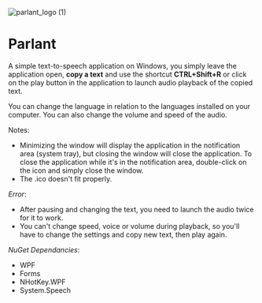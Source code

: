 ![parlant_logo (1)](https://github.com/Bforis/Parlant/assets/34284864/995e5446-923a-4078-ab5f-a9aaffec9677)

# Parlant

A simple text-to-speech application on Windows, you simply leave the application open, **copy a text** and use the shortcut **CTRL+Shift+R** or click on the play button in the application to launch audio playback of the copied text.

You can change the language in relation to the languages installed on your computer. You can also change the volume and speed of the audio.

Notes: 
- Minimizing the window will display the application in the notification area (system tray), but closing the window will close the application. To close the application while it's in the notification area, double-click on the icon and simply close the window.
- The .ico doesn't fit properly.

*Error*:
- After pausing and changing the text, you need to launch the audio twice for it to work.
- You can't change speed, voice or volume during playback, so you'll have to change the settings and copy new text, then play again.

*NuGet Dependancies*: 
- WPF
- Forms
- NHotKey.WPF
- System.Speech
